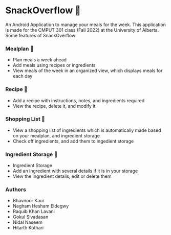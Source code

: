 # SnackOverflow :hamburger:
An Android Application to manage your meals for the week. This application is made for the CMPUT 301 class (Fall 2022) at the University of Alberta.
Some features of SnackOverflow:
### Mealplan :stew:
* Plan meals a week ahead
* Add meals using recipes or ingredients
* View meals of the week in an organized view, which displays meals for each day
### Recipe :pizza:
* Add a recipe with instructions, notes, and ingredients required
* View the recipe, delete it, and modify it
### Shopping List :basket:
* View a shopping list of ingredients which is automatically made based on your mealplan, and ingredient storage
* Check off ingredients, and add them to ingedient storage
### Ingredient Storage :carrot:
* Ingredient Storage
* Add an ingredient with several details if it is in your storage
* View the ingredient details, edit or delete them
### Authors
* Bhavnoor Kaur
* Nagham Hesham Eldegwy
* Raquib Khan Lavani
* Gokul Sivadasan
* Nidal Naseem
* Hitarth Kothari
